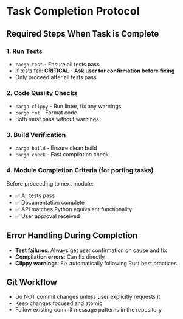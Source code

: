 # Task Completion Protocol

## Required Steps When Task is Complete

### 1. Run Tests  
- `cargo test` - Ensure all tests pass
- If tests fail: **CRITICAL - Ask user for confirmation before fixing**
- Only proceed after all tests pass

### 2. Code Quality Checks
- `cargo clippy` - Run linter, fix any warnings
- `cargo fmt` - Format code 
- Both must pass without warnings

### 3. Build Verification
- `cargo build` - Ensure clean build
- `cargo check` - Fast compilation check

### 4. Module Completion Criteria (for porting tasks)
Before proceeding to next module:
- ✅ All tests pass
- ✅ Documentation complete  
- ✅ API matches Python equivalent functionality
- ✅ User approval received

## Error Handling During Completion
- **Test failures**: Always get user confirmation on cause and fix
- **Compilation errors**: Can fix directly
- **Clippy warnings**: Fix automatically following Rust best practices

## Git Workflow
- Do NOT commit changes unless user explicitly requests it
- Keep changes focused and atomic
- Follow existing commit message patterns in the repository